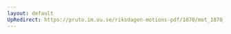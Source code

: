 ```yaml
---
layout: default
UpRedirect: https://pruto.im.uu.se/riksdagen-motions-pdf/1870/mot_1870__ak__76/mot_1870__ak__76-002.pdf
---
```

